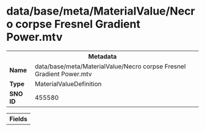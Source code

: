 <h1>data/base/meta/MaterialValue/Necro corpse Fresnel Gradient Power.mtv</h1><table><tr><th colspan="100%">Metadata</th></tr><tr><td><b>Name</b></td><td>data/base/meta/MaterialValue/Necro corpse Fresnel Gradient Power.mtv</td></tr><tr><td><b>Type</b></td><td>MaterialValueDefinition</td></tr><tr><td><b>SNO ID</b></td><td>455580</td></tr></table>

<table><tr><th colspan="100%">Fields</th></tr></table>

